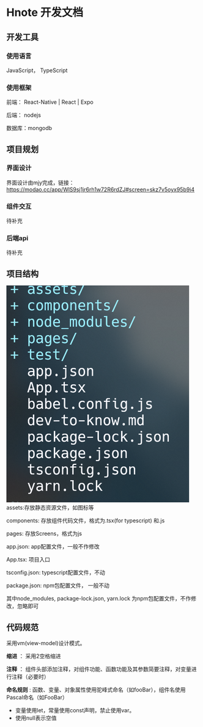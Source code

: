 # Hnote 开发文档

## 开发工具

### 使用语言
JavaScript， TypeScript
### 使用框架
前端： React-Native | React | Expo

后端： nodejs

数据库：mongodb

## 项目规划

### 界面设计
界面设计由mjy完成，链接：https://modao.cc/app/WlS9sj1jr6rh1w72R6rdZJ#screen=skz7v5oyx95b9i4

### 组件交互
待补充

### 后端api
待补充

## 项目结构
![sturcture](pic/sturcture.png)
assets:存放静态资源文件，如图标等

components: 存放组件代码文件，格式为.tsx(for typescript) 和.js

pages: 存放Screens，格式为js

app.json: app配置文件，一般不作修改

App.tsx: 项目入口

tsconfig.json: typescript配置文件，不动

package.json: npm包配置文件， 一般不动

其中node_modules, package-lock.json, yarn.lock 为npm包配置文件，不作修改，忽略即可

## 代码规范
采用vm(view-model)设计模式。

**缩进** ： 采用2空格缩进

**注释** ： 组件头部添加注释，对组件功能、函数功能及其参数简要注释，对变量进行注释（必要时）

**命名规则** : 函数、变量、对象属性使用驼峰式命名（如fooBar），组件名使用Pascal命名（如FooBar） 

* 变量使用let，常量使用const声明，禁止使用var。
* 使用null表示空值
